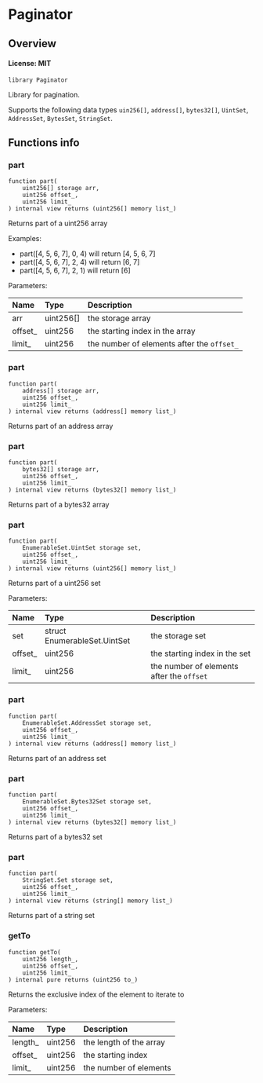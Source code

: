 # Paginator

## Overview

#### License: MIT

```solidity
library Paginator
```

Library for pagination.

Supports the following data types `uin256[]`, `address[]`, `bytes32[]`, `UintSet`,
`AddressSet`, `BytesSet`, `StringSet`.
## Functions info

### part

```solidity
function part(
    uint256[] storage arr,
    uint256 offset_,
    uint256 limit_
) internal view returns (uint256[] memory list_)
```

Returns part of a uint256 array

Examples:
- part([4, 5, 6, 7], 0, 4) will return [4, 5, 6, 7]
- part([4, 5, 6, 7], 2, 4) will return [6, 7]
- part([4, 5, 6, 7], 2, 1) will return [6]



Parameters:

| Name    | Type      | Description                                |
| :------ | :-------- | :----------------------------------------- |
| arr     | uint256[] | the storage array                          |
| offset_ | uint256   | the starting index in the array            |
| limit_  | uint256   | the number of elements after the `offset_` |

### part

```solidity
function part(
    address[] storage arr,
    uint256 offset_,
    uint256 limit_
) internal view returns (address[] memory list_)
```

Returns part of an address array
### part

```solidity
function part(
    bytes32[] storage arr,
    uint256 offset_,
    uint256 limit_
) internal view returns (bytes32[] memory list_)
```

Returns part of a bytes32 array
### part

```solidity
function part(
    EnumerableSet.UintSet storage set,
    uint256 offset_,
    uint256 limit_
) internal view returns (uint256[] memory list_)
```

Returns part of a uint256 set


Parameters:

| Name    | Type                         | Description                               |
| :------ | :--------------------------- | :---------------------------------------- |
| set     | struct EnumerableSet.UintSet | the storage set                           |
| offset_ | uint256                      | the starting index in the set             |
| limit_  | uint256                      | the number of elements after the `offset` |

### part

```solidity
function part(
    EnumerableSet.AddressSet storage set,
    uint256 offset_,
    uint256 limit_
) internal view returns (address[] memory list_)
```

Returns part of an address set
### part

```solidity
function part(
    EnumerableSet.Bytes32Set storage set,
    uint256 offset_,
    uint256 limit_
) internal view returns (bytes32[] memory list_)
```

Returns part of a bytes32 set
### part

```solidity
function part(
    StringSet.Set storage set,
    uint256 offset_,
    uint256 limit_
) internal view returns (string[] memory list_)
```

Returns part of a string set
### getTo

```solidity
function getTo(
    uint256 length_,
    uint256 offset_,
    uint256 limit_
) internal pure returns (uint256 to_)
```

Returns the exclusive index of the element to iterate to


Parameters:

| Name    | Type    | Description               |
| :------ | :------ | :------------------------ |
| length_ | uint256 | the length of the array   |
| offset_ | uint256 | the starting index        |
| limit_  | uint256 | the number of elements    |
